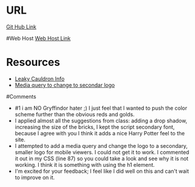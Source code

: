 # URL
[Git Hub Link](https://github.com/AnnaRoberts/project_final2_roberts_anna.git)

#Web Host 
[ Web Host Link](http://www.dandeliondesigncompany.com/project_final2_roberts_anna/)

# Resources
* [ Leaky Cauldron Info](https://www.pottermore.com/writing-by-jk-rowling/the-leaky-cauldron)
* [Media query to change to secondar logo](http://stackoverflow.com/questions/21400065/swap-out-3-differently-sized-logos-with-media-queries)

#Comments* #1 i am NO Gryffindor hater ;) I just feel that I wanted to push the color scheme further than the obvious reds and golds.* I applied almost all the suggestions from class: adding a drop shadow, increasing the size of the bricks, I kept the script secondary font, because I agree with you I think it adds a nice Harry Potter feel to the site. * I attempted to add a media query and change the logo to a secondary, smaller logo for mobile viewers. I could not get it to work. I commented it out in my CSS (line 87) so you could take a look and see why it is not working. I think it is something with using the h1 element. * I'm excited for your feedback; I feel like I did well on this and can't wait to improve on it.